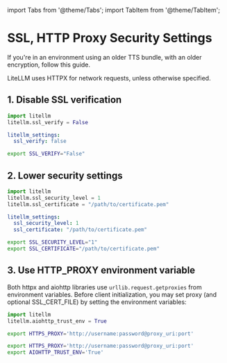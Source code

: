 import Tabs from '@theme/Tabs';
import TabItem from '@theme/TabItem';

# SSL, HTTP Proxy Security Settings

If you're in an environment using an older TTS bundle, with an older encryption, follow this guide. 


LiteLLM uses HTTPX for network requests, unless otherwise specified. 

## 1. Disable SSL verification


<Tabs>
<TabItem value="sdk" label="SDK">

```python
import litellm
litellm.ssl_verify = False
```
</TabItem>
<TabItem value="proxy" label="PROXY">

```yaml
litellm_settings:
  ssl_verify: false
```

</TabItem>  
<TabItem value="env_var" label="Environment Variables">

```bash
export SSL_VERIFY="False"
```
</TabItem>
</Tabs>

## 2. Lower security settings

<Tabs>
<TabItem value="sdk" label="SDK">

```python
import litellm
litellm.ssl_security_level = 1
litellm.ssl_certificate = "/path/to/certificate.pem"
```
</TabItem>
<TabItem value="proxy" label="PROXY">

```yaml
litellm_settings:
  ssl_security_level: 1
  ssl_certificate: "/path/to/certificate.pem"
```
</TabItem>
<TabItem value="env_var" label="Environment Variables">

```bash
export SSL_SECURITY_LEVEL="1"
export SSL_CERTIFICATE="/path/to/certificate.pem"
```
</TabItem>
</Tabs>

## 3. Use HTTP_PROXY environment variable

Both httpx and aiohttp libraries use `urllib.request.getproxies` from environment variables. Before client initialization, you may set proxy (and optional SSL_CERT_FILE) by setting the environment variables:

<Tabs>
<TabItem value="sdk" label="SDK">

```python
import litellm
litellm.aiohttp_trust_env = True
```

```bash
export HTTPS_PROXY='http://username:password@proxy_uri:port'
```
</TabItem>

<TabItem value="proxy" label="PROXY">

```bash
export HTTPS_PROXY='http://username:password@proxy_uri:port'
export AIOHTTP_TRUST_ENV='True'
```
</TabItem>
</Tabs>


